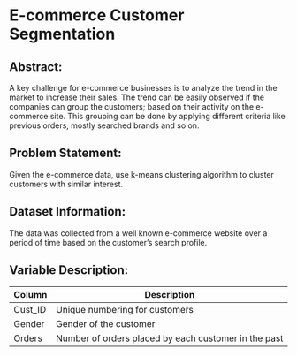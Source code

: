 # E-commerce Customer Segmentation

##  Abstract:

A key challenge for e-commerce businesses is to analyze the trend in the market to increase their sales. The trend can be easily observed if the companies can group the customers; based on their activity on the e-commerce site. This grouping can be done by applying different criteria like previous orders, mostly searched brands and so on.

##  Problem Statement:

Given the e-commerce data, use k-means clustering algorithm to cluster customers with similar interest.

##  Dataset Information:

The data was collected from a well known e-commerce website over a period of time based on the customer’s search profile.

##  Variable Description:

|    Column     |                     Description                      |
| ------------- | -----------------------------------------------------|
| Cust_ID       | Unique numbering for customers                       |
| Gender        | Gender of the customer                               |
| Orders        | Number of orders placed by each customer in the past |


 
 
 
 

